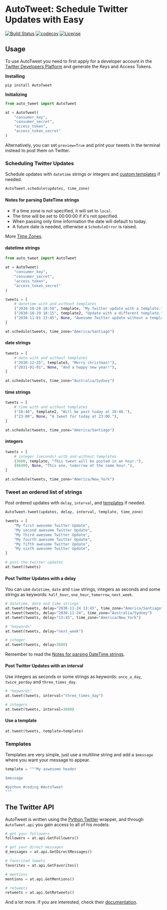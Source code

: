 # AutoTweet: Schedule Twitter Updates with Easy

[![Build Status](https://travis-ci.org/wilfredinni/auto-tweet.svg?branch=master)](https://travis-ci.org/wilfredinni/auto-tweet)
[![codecov](https://codecov.io/gh/wilfredinni/auto-tweet/branch/master/graph/badge.svg)](https://codecov.io/gh/wilfredinni/auto-tweet)
[![License](https://img.shields.io/badge/License-Apache%202.0-blue.svg)](https://opensource.org/licenses/Apache-2.0)

## Usage

To use AutoTweet you need to first apply for a developer account in the [Twitter Developers Platform](https://developer.twitter.com/) and generate the Keys and Access Tokens.

**Installing**

```shell
pip install AutoTweet
```

**Initializing**

```python
from auto_tweet import AutoTweet

at = AutoTweet(
    "consumer_key",
    "consumer_secret",
    "access_token",
    "access_token_secret"
)
```

Alternatively, you can set `preview=True` and print your tweets in the terminal instead to post them on Twitter.

### Scheduling Twitter Updates

Schedule updates with `datetime` strings or integers and [custom templates](#Templates) if needed.

```python
AutoTweet.schedule(updates, time_zone)
```

#### Notes for parsing DateTime strings

- If a time zone is not specified, it will set to `local`.
- The time will be set to 00:00:00 if it's not specified.
- When passing only time information the date will default to today.
- A future date is needed, otherwise a `ScheduleError` is raised.

More [Time Zones](https://en.wikipedia.org/wiki/List_of_tz_database_time_zones).

#### datetime strings

```python
from auto_tweet import AutoTweet

at = AutoTweet(
    "consumer_key",
    "consumer_secret",
    "access_token",
    "access_token_secret"
)

tweets = [
    # datetime with and without templates
    ("2030-10-28 18:50", template, "My Twitter update with a template."),
    ("2030-10-29 18:15", template2, "Update with a different template."),
    ("2030-11-01 13:45", None, "Awesome Twitter update without a template."),
]

at.schedule(tweets, time_zone="America/Santiago")
```

#### date strings

```python
tweets = [
    # date with and without templates
    ("2030-12-25", template3, "Merry christmas!"),
    ("2031-01-01", None, "And a happy new year!"),
]

at.schedule(tweets, time_zone="Australia/Sydney")
```

#### time strings

```python
tweets = [
    # time with and without templates
    ("18:46", template2, "Will be post today at 18:46."),
    ("23:00", None, "A tweet for today at 23:00."),
]

at.schedule(tweets, time_zone="America/Santiago")
```

#### integers

```python
tweets = [
    # integer (seconds) with and without templates
    (3600, template, "This tweet will be posted in an hour."),
    (86400, None, "This one, tomorrow at the same hour."),
]

at.schedule(tweets, time_zone="America/New_York")
```

### Tweet an ordered list of strings

Post ordered updates with `delay`, `interval`, and [templates](#Templates) if needed.

```python
AutoTweet.tweet(updates, delay, interval, template, time_zone)
```

```python
tweets = [
    "My first awesome Twitter Update",
    "My second awesome Twitter Update",
    "My third awesome Twitter Update",
    "My fourth awesome Twitter Update",
    "My fifth awesome Twitter Update",
    "My sixth awesome Twitter Update",
]

# post the twitter updates
at.tweet(tweets)
```

#### Post Twitter Updates with a delay

You can use `datetime`, `date` and `time` strings, integers as seconds and some strings as keywords: `half_hour`, `one_hour`, `tomorrow`, `next_week`.

```python
# datetime, date and time strings
at.tweet(tweets, delay="2030-11-24 13:45", time_zone="America/Santiago")
at.tweet(tweets, delay="2030-11-24", time_zone="Australia/Sydney")
at.tweet(tweets, delay="13:45", time_zone="America/New_York")

# "keywords"
at.tweet(tweets, delay="next_week")

# integer
at.tweet(tweets, delay=3600)
```

Remember to read the [Notes for parsing DateTime strings](#Notes-for-parsing-DateTime-strings).

#### Post Twitter Updates with an interval

Use integers as seconds or some strings as keywords: `once_a_day`, `twice_perday` and `three_times_day`.

```python
# "keywords"
at.tweet(tweets, interval="three_times_day")

# integers
at.tweet(tweets, interval=3600)
```

#### Use a template

```python
at.tweet(tweets, template=template)
```

### Templates

Templates are very simple, just use a multiline string and add a `$message` where you want your message to appear.

```python
template = """My aswesome header

$message

#python #coding #AutoTweet
"""
```

## The Twitter API

AutoTweet is written using the [Python Twitter](https://github.com/bear/python-twitter) wrapper, and through `AutoTweet.api` you gain access to all of his models:

```python
# get your followers
followers = at.api.GetFollowers()

# get your direct messages
d_messages = at.api.GetDirectMessages()

# favorited tweets
favorites = at.api.GetFavorites()

# mentions
mentions = at.api.GetMentions()

# retweets
retweets = at.api.GetRetweets()
```

And a lot more. If you are interested, check their [documentation](https://python-twitter.readthedocs.io/en/latest/index.html).